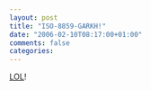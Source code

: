 ```yaml
---
layout: post
title: "ISO-8859-GARKH!"
date: "2006-02-10T08:17:00+01:00"
comments: false
categories: 
---
```


<p><a href="http://fishbowl.pastiche.org/2006/02/10/a_slice_of_life">LOL</a>!</p>


